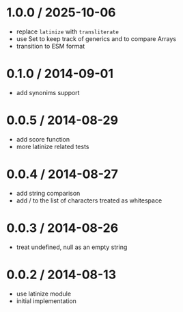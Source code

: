 
1.0.0 / 2025-10-06
==================

 * replace `latinize` with `transliterate`
 * use Set to keep track of generics and to compare Arrays
 * transition to ESM format

0.1.0 / 2014-09-01
==================

 * add synonims support

0.0.5 / 2014-08-29
==================

 * add score function
 * more latinize related tests

0.0.4 / 2014-08-27
==================

 * add string comparison
 * add / to the list of characters treated as whitespace

0.0.3 / 2014-08-26
==================

 * treat undefined, null as an empty string

0.0.2 / 2014-08-13
==================

 * use latinize module
 * initial implementation
